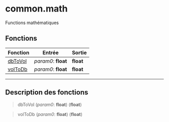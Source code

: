 # common.math

Functions mathématiques
## Fonctions
|Fonction|Entrée|Sortie|
|-|-|-|
|[dbToVol](#func_0)|*param0*: **float**|**float**|
|[volToDb](#func_1)|*param0*: **float**|**float**|


***
## Description des fonctions

<a id="func_0"></a>
> dbToVol (*param0*: **float**) (**float**)

<a id="func_1"></a>
> volToDb (*param0*: **float**) (**float**)

